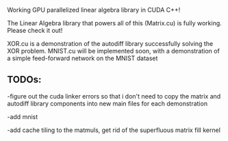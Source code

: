 Working GPU parallelized linear algebra library in CUDA C++!

The Linear Algebra library that powers all of this (Matrix.cu) is fully working. Please check it out!

XOR.cu is a demonstration of the autodiff library successfully solving the XOR problem. MNIST.cu will be implemented soon, with a demonstration of a simple feed-forward network on the MNIST dataset

## TODOs:

-figure out the cuda linker errors so that i don't need to copy the matrix and autodiff library components into new main files for each demonstration

-add mnist

-add cache tiling to the matmuls, get rid of the superfluous matrix fill kernel
